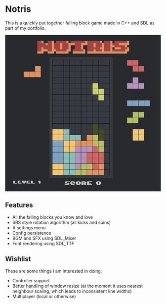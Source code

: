 # Notris

This is a quickly put together falling block game made in C++ and SDL as part of my portfolio.

<img src="screenshot.png" width=600>

## Features
* All the falling blocks you know and love
* SRS style rotation algorithm (all kicks and spins)
* A settings menu 
* Config persistence
* BGM and SFX using SDL_Mixer
* Font rendering using SDL_TTF

## Wishlist
These are some things I am interested in doing:
* Controller support
* Better handling of window resize (at the moment it uses nearest neighbour scaling, which leads to inconsistent line widths)
* Multiplayer (local or otherwise)